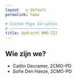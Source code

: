 ```yaml
---
layout   : default
permalink: home

# Custom Page Variables
# ─────────────────────
title: Opdracht NMD-III
---
```


Wie zijn we?
------------

 - Caitlin Decramer, 2CMO-PD
 - Sofie Den Haeze, 2CMO-PD
